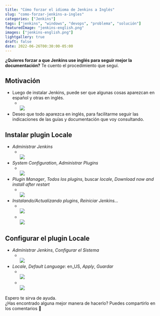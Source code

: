 ```yaml
---
title: "Cómo forzar el idioma de Jenkins a Inglés"
slug: "como-forzar-jenkins-a-ingles"
categories: ["Jenkins"]
tags: ["jenkins", "windows", "devops", "problema", "solución"]
featuredImage: "jenkins-english.png"
images: ["jenkins-english.png"]
lightgallery: true
draft: false
date: 2022-06-26T00:30:00-05:00
---
```


**¿Quieres forzar a que Jenkins use inglés para seguir mejor la documentación?**
Te cuento el procedimiento que seguí.

<!--more-->
## Motivación
- Luego de instalar Jenkins, puede ser que algunas cosas aparezcan en español y otras en inglés.
	- \
    ![](20220624142332.png " ")
- Deseo que todo aparezca en inglés, para facilitarme seguir las indicaciones de las guías y documentación que voy consultando.

## Instalar plugin Locale
- _Administrar Jenkins_
	- \
    ![](20220625234144.png " ")
- _System Configuration_, _Administrar Plugins_
	- \
    ![](20220625234216.png " ")
- _Plugin Manager_, _Todos los plugins_, buscar _locale_, _Download now and install after restart_
	- \
    ![](20220625234527.png " ") 
- _Instalando/Actualizando plugins_, _Reiniciar Jenkins..._
	- \
    ![](20220625234617.png " ")
	- \
    ![](20220625234705.png " ")

## Configurar el plugin Locale
-  _Administrar Jenkins_, _Configurar el Sistema_
	- \
    ![](20220625235002.png " ")
- _Locale_, _Default Language_: en_US, _Apply_, _Guardar_
	- \
    ![](20220625235254.png " ")
	- \
    ![](20220625235415.png " ")

Espero te sirva de ayuda. \
¿Has encontrado alguna mejor manera de hacerlo? Puedes compartirlo en los comentarios 🙏
